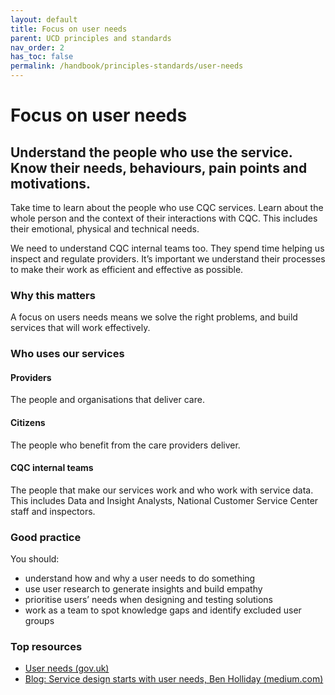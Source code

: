 ```yaml
---
layout: default
title: Focus on user needs
parent: UCD principles and standards
nav_order: 2
has_toc: false
permalink: /handbook/principles-standards/user-needs
---
```


# Focus on user needs

## Understand the people who use the service. Know their needs, behaviours, pain points and motivations.

Take time to learn about the people who use CQC services. Learn about the whole person and the context of their interactions with CQC. This includes their emotional, physical and technical needs.

We need to understand CQC internal teams too. They spend time helping us inspect and regulate providers. It’s important we understand their processes to make their work as efficient and effective as possible.  

### Why this matters
A focus on users needs means we solve the right problems, and build services that will work effectively.

### Who uses our services

#### Providers
The people and organisations that deliver care.

#### Citizens 
The people who benefit from the care providers deliver.

#### CQC internal teams
The people that make our services work and who work with service data. This includes Data and Insight Analysts, National Customer Service Center staff and inspectors. 


### Good practice
You should:
- understand how and why a user needs to do something
- use user research to generate insights and build empathy
- prioritise users’ needs when designing and testing solutions
- work as a team to spot knowledge gaps and identify excluded user groups


### Top resources
- [User needs (gov.uk)](https://www.gov.uk/guidance/content-design/user-needs)
- [Blog: Service design starts with user needs, Ben Holliday (medium.com)](https://medium.com/leading-service-design/service-design-starts-with-user-needs-3892b259edae)
